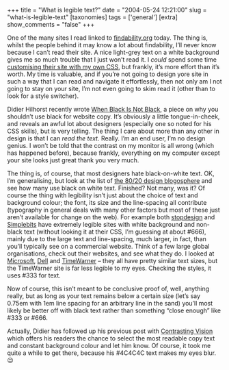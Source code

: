 +++
title = "What is legible text?"
date = "2004-05-24 12:21:00"
slug = "what-is-legible-text"
[taxonomies]
tags = ['general']
[extra]
show_comments = "false"
+++

One of the many sites I read linked to [findability.org](http://www.findability.org/faq.php) today. The thing is, whilst the people behind it may know a lot about findability, I’ll never know because I can’t read their site. A nice light-grey text on a white background gives me so much trouble that I just won’t read it. I *could* spend some time [customising their site with my own CSS](http://philwilson.org/blog/2004/04/awesome-per-site-css.html), but frankly, it’s more effort than it’s worth. My time is valuable, and if you’re not going to design yore site in such a way that I can read and navigate it effortlessly, then not only am I not going to stay on your site, I’m not even going to skim read it (other than to look for a style switcher).

Didier Hilhorst recently wrote [When Black Is Not Black](http://superfluousbanter.org/archives/000189.php), a piece on why you shouldn’t use black for website copy. It’s obviously a little tongue-in-cheek, and reveals an awful lot about designers (especially one so noted for his CSS skills), but is very telling. The thing I care about more than any other in design is that I can *read the text*. Really. I’m an end user, I’m no design genius. I won’t be told that the contrast on my monitor is all wrong (which has happened before), because frankly, everything on my computer except your site looks just great thank you very much.

The thing is, of course, that most designers hate black-on-white text. OK, I’m generalising, but look at the list of [the 80/20 design blogosphere](http://www.cameronmoll.com/archives/000010.html) and see how many use black on white text. Finished? Not many, was it? Of course the thing with legibility isn’t just about the choice of text and background colour; the font, its size and the line-spacing all contribute (typography in general deals with many other factors but most of these just aren’t available for change on the web). For example both [stopdesign](http://www.stopdesign.com/) and [Simplebits](http://www.simplebits.com/) have extremely legible sites with white background and non-black text (without looking it at their CSS, I’m guessing at about #666), mainly due to the large text and line-spacing, much larger, in fact, than you’ll typically see on a commercial website. Think of a few large global organisations, check out their websites, and see what they do. I looked at [Microsoft](http://www.microsoft.com), [Dell](http://dell.com/) and [TimeWarner](http://www.timewarner.com/) – they all have pretty similar text sizes, but the TimeWarner site is far less legible to my eyes. Checking the styles, it uses #333 for text.

Now of course, this isn’t meant to be conclusive proof of, well, anything really, but as long as your text remains below a certain size (let’s say 0.75em with 1em line spacing for an arbitrary line in the sand) you’ll most likely be better off with black text rather than something “close enough” like #333 or #666.

Actually, Didier has followed up his previous post with [Contrasting Vision](http://superfluousbanter.org/archives/000194.php) which offers his readers the chance to select the most readable copy text and constant background colour and let him know. Of course, it took me quite a while to get there, because his #4C4C4C text makes my eyes blur. 😉
